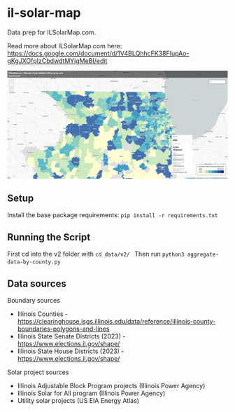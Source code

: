 # il-solar-map

Data prep for ILSolarMap.com. 

Read more about ILSolarMap.com here: https://docs.google.com/document/d/1V4BLQhhcFK38FIupAo-gKgJXOfpIzCbdwdtMYjgMeBI/edit

![IlSolarMap.com](images/ilsolarmap.jpg)

## Setup
Install the base package requirements: ```pip install -r requirements.txt```

## Running the Script
First cd into the v2 folder with ```cd data/v2/ ```
Then run ```python3 aggregate-data-by-county.py```

## Data sources

Boundary sources

* Illinois Counties - https://clearinghouse.isgs.illinois.edu/data/reference/illinois-county-boundaries-polygons-and-lines
* Illinois State Senate Districts (2023) - https://www.elections.il.gov/shape/
* Illinois State House Districts (2023) - https://www.elections.il.gov/shape/

Solar project sources

* Illinois Adjustable Block Program projects (Illinois Power Agency)
* Illinois Solar for All program (Illinois Power Agency)
* Utility solar projects (US EIA Energy Atlas)
